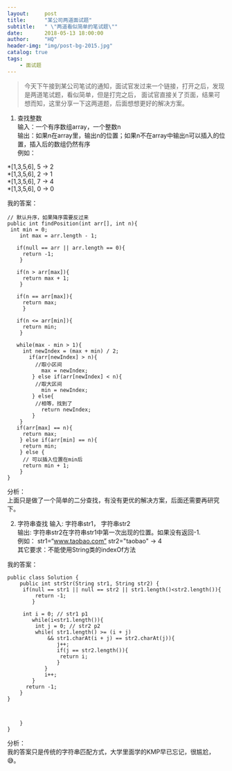 ```yaml
---
layout:     post
title:      "某公司两道面试题"
subtitle:   " \"两道看似简单的笔试题\""
date:       2018-05-13 18:00:00
author:     "HQ"
header-img: "img/post-bg-2015.jpg"
catalog: true
tags:
    - 面试题
---
```


>今天下午接到某公司笔试的通知，面试官发过来一个链接，打开之后，发现是两道笔试题，看似简单，但是打完之后，
面试官直接关了页面，结果可想而知，这里分享一下这两道题，后面想想更好的解决方案。

1. 查找整数  
输入：一个有序数组array，一个整数n  
输出：如果n在array里，输出n的位置；如果n不在array中输出n可以插入的位置，插入后的数组仍然有序  
例如：  

*[1,3,5,6], 5 → 2  
*[1,3,5,6], 2 → 1  
*[1,3,5,6], 7 → 4  
*[1,3,5,6], 0 → 0  

我的答案：
```
// 默认升序，如果降序需要反过来
public int findPosition(int arr[], int n){
 int min = 0;
    int max = arr.length - 1;
  
   if(null == arr || arr.length == 0){
     return -1; 
    }
  
   if(n > arr[max]){
     return max + 1;
    }
   
   if(n == arr[max]){
     return max;
     }
  
   if(n <= arr[min]){
     return min;
    }
  
   while(max - min > 1){
     int newIndex = (max + min) / 2;
       if(arr[newIndex] > n){
         //取小区间
           max = newIndex;
        } else if(arr[newIndex] < n){
         //取大区间
           min = newIndex;
        } else{
         //相等，找到了
           return newIndex;
        }
    }
   if(arr[max] == n){
     return max;
    } else if(arr[min] == n){
     return min;
    } else {
     // 可以插入位置在min后
     return min + 1;
    }
}
```


分析：  
上面只是做了一个简单的二分查找，有没有更优的解决方案，后面还需要再研究下。

2. 字符串查找
输入: 字符串str1， 字符串str2  
输出: 字符串str2在字符串str1中第一次出现的位置。如果没有返回-1.  
例如： str1=“www.taobao.com” str2="taobao" -> 4  
其它要求：不能使用String类的indexOf方法  

我的答案：  

```
public class Solution {
    public int strStr(String str1, String str2) {
     if(null == str1 || null == str2 || str1.length()<str2.length()){
         return -1;
        }
    
     int i = 0; // str1 p1
        while(i<str1.length()){
         int j = 0; // str2 p2
         while( str1.length() >= (i + j) 
             && str1.charAt(i + j) == str2.charAt(j)){
                j++;
                if(j == str2.length()){
                 return i;
                }
            } 
            i++;
        }
      return -1;
    }
}    
    
    

    }
}
```

分析：  
我的答案只是传统的字符串匹配方式，大学里面学的KMP早已忘记，很尴尬，😅。